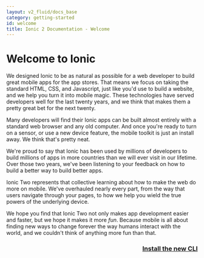 ```yaml
---
layout: v2_fluid/docs_base
category: getting-started
id: welcome
title: Ionic 2 Documentation - Welcome
---
```


# Welcome to Ionic

We designed Ionic to be as natural as possible for a web developer to build great mobile apps for the app stores. That means we focus on taking the standard HTML, CSS, and Javascript, just like you'd use to build a website, and we help you turn it into mobile magic. These technologies have served developers well for the last twenty years, and we think that makes them a pretty great bet for the next twenty.

Many developers will find their Ionic apps can be built almost entirely with a standard web browser and any old computer. And once you're ready to turn on a sensor, or use a new device feature, the mobile toolkit is just an install away. We think that's pretty neat.

We're proud to say that Ionic has been used by millions of developers to build millions of apps in more countries than we will ever visit in our lifetime. Over those two years, we've been listening to your feedback on how to build a better way to build better apps.

Ionic Two represents that collective learning about how to make the web do more on mobile. We've overhauled nearly every part, from the way that users navigate through your pages, to how we help you wield the true powers of the underlying device.

We hope you find that Ionic Two not only makes app development easier and faster, but we hope it makes it more *fun*. Because mobile is all about finding new ways to change forever the way humans interact with the world, and we couldn't think of anything more fun than that.

<h3 style="text-align:right;">
 <a href="installation/">
    Install the new CLI
 </a>
</h3>
